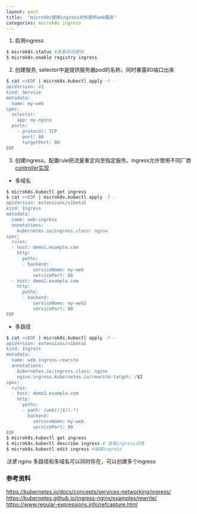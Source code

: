 ```yaml
---
layout: post
title:  "microk8s使用ingress对外提供web服务"
categories: microk8s ingress
---
```


1. 启用ingress

```bash
$ microk8s.status #查看系统模块
$ microk8s.enable registry ingress
```

2. 创建服务, selector中是提供服务器pod的名称，同时暴露80端口出来

```bash
$ cat <<EOF | microk8s.kubectl apply -f -
apiVersion: v1
kind: Service
metadata:
  name: my-web
spec:
  selector:
    app: my-nginx
  ports:
    - protocol: TCP
      port: 80
      targetPort: 80
EOF
```

3. 创建ingress，配置rule把流量重定向至指定服务。ingress允许使用不同厂商[controller实现](https://kubernetes.io/docs/concepts/services-networking/ingress-controllers/)

- 多域名

``` bash
$ microk8s.kubectl get ingress
$ cat <<EOF | microk8s.kubectl apply -f -
apiVersion: extensions/v1beta1
kind: Ingress
metadata:
  name: web-ingress
  annotations:
    kubernetes.io/ingress.class: nginx
spec:
  rules:
  - host: demo1.example.com
    http:
      paths:
      - backend:
          serviceName: my-web
          servicePort: 80
  - host: demo2.example.com
    http:
      paths:
      - backend:
          serviceName: my-web2
          servicePort: 80
EOF
```

- 多路径

``` bash
$ cat <<EOF | microk8s.kubectl apply -f -
apiVersion: extensions/v1beta1
kind: Ingress
metadata:
  name: web-ingress-rewrite
  annotations:
    kubernetes.io/ingress.class: nginx
    nginx.ingress.kubernetes.io/rewrite-target: /$2
spec:
  rules:
  - host: demo3.example.com
    http:
      paths:
      - path: /web(/|$)(.*)
        backend:
          serviceName: my-web
          servicePort: 80
EOF
$ microk8s.kubectl get ingress
$ microk8s.kubectl describe ingress # 查看ingress详情
$ microk8s.kubectl edit ingress #编辑ingress
```

*注意* nginx 多路径和多域名可以同时存在，可以创建多个ingress

### 参考资料
https://kubernetes.io/docs/concepts/services-networking/ingress/
https://kubernetes.github.io/ingress-nginx/examples/rewrite/
https://www.regular-expressions.info/refcapture.html
